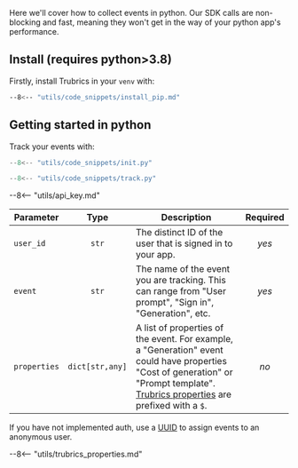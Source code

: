 Here we'll cover how to collect events in python. Our SDK calls are non-blocking and fast, meaning they won't get in the way of your python app's performance.

## Install (requires python>3.8)

Firstly, install Trubrics in your `venv` with:

``` bash
--8<-- "utils/code_snippets/install_pip.md"
```

## Getting started in python
Track your events with:

``` py
--8<-- "utils/code_snippets/init.py"

--8<-- "utils/code_snippets/track.py"
```

--8<-- "utils/api_key.md"

| **Parameter** | **Type** | **Description** | **Required** |
|---|:---:|---|:---:|
| `user_id` | `str` | The distinct ID of the user that is signed in to your app. | _yes_ |
| `event` | `str` | The name of the event you are tracking. This can range from "User prompt", "Sign in", "Generation", etc. | _yes_ |
| `properties` | `dict[str,any]` | A list of properties of the event. For example, a "Generation" event could have properties "Cost of generation" or "Prompt template". [Trubrics properties](#trubrics-properties) are prefixed with a `$`. | _no_ |


If you have not implemented auth, use a [UUID](https://docs.python.org/3/library/uuid.html#uuid.uuid4) to assign events to an anonymous user.

--8<-- "utils/trubrics_properties.md"
